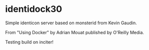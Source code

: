identidock30
============

Simple identicon server based on monsterid from Kevin Gaudin.

From "Using Docker" by Adrian Mouat published by O'Reilly Media.

Testing build on inciter!
